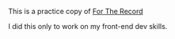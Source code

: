 This is a practice copy of [For The Record](https://fortherecord.simonfosterdesign.com/)

I did this only to work on my front-end dev skills.
